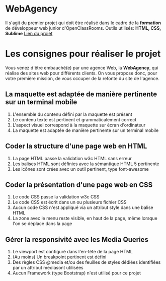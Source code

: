 # WebAgency


Il s'agit du premier projet qui doit être réalisé dans le cadre de la **formation** de développeur web junior d'OpenClassRooms. Outils utilisés: **HTML, CSS, Sublime**
[Lien du projet](http://webagency.kelwebdev.com)
# Les consignes pour réaliser le projet

Vous venez d'être embauché(e) par une agence Web, la **WebAgency**, qui réalise des sites web pour différents clients.
On vous propose donc, pour votre première mission, de vous occuper de la refonte du site de l'agence.

## La maquette est adaptée de manière pertinente sur un terminal mobile


 1. L'ensemble du contenu défini par la maquette est présent
 2. Le contenu texte est pertinent et grammaticalement correct 
 3. L'aspect visuel correspond à la maquette sur écran d'ordinateur
 4. La maquette est adaptée de manière pertinente sur un terminal mobile

## Coder la structure d'une page web en HTML

 1. La page HTML passe la validation w3c HTML sans erreur
 2. Les balises HTML sont définies avec la sémantique HTML 5 pertinente
 3. Les icônes sont crées avec un outil pertinent, type font-awesome


## Coder la présentation d'une page web en CSS

 1. Le code CSS passe la validation w3c CSS
 2. Le code CSS est écrit dans un ou plusieurs fichier CSS
 3. Aucun code CSS n'est appliqué via un attribut style dans une balise HTML
 4. La zone avec le menu reste visible, en haut de la page, même lorsque l'on se déplace dans la page


## Gérer la responsivité avec les Media Queries

 1. Le viewport est configuré dans l'en-tête de la page HTML
 2. (Au moins) Un breakpoint pertinent est défini
 3. Des règles CSS @media et/ou des feuilles de styles dédiées identifiées par un attribut mediasont utilisées 
 4. Aucun Framework (type Bootstrap) n'est utilisé pour ce projet

